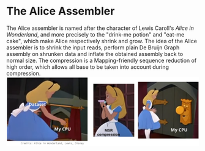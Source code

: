 # The Alice Assembler

The Alice assembler is named after the character of Lewis Caroll's _Alice in Wonderland_, and more precisely to the "drink-me potion" and "eat-me cake", which make Alice respectively shrink and grow. The idea of the Alice assembler is to shrink the input reads, perform plain De Bruijn Graph assembly on shrunken data and inflate the obtained assembly back to normal size. The compression is a Mapping-friendly sequence reduction of high order, which allows all base to be taken into account during compression.
![alice_compression](https://github.com/rolandfaure/Alice-asm/blob/master/alice_compression.png)
